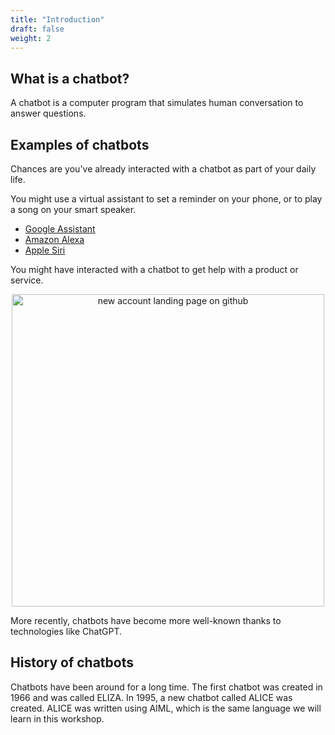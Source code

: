 ```yaml
---
title: "Introduction"
draft: false
weight: 2
---
```


## What is a chatbot?
A chatbot is a computer program that simulates human conversation to answer questions. 

## Examples of chatbots
Chances are you've already interacted with a chatbot as part of your daily life. 

You might use a virtual assistant to set a reminder on your phone, or to play a song on your smart speaker.
- [Google Assistant](https://assistant.google.com/)
- [Amazon Alexa](https://developer.amazon.com/en-US/alexa)
- [Apple Siri](https://www.apple.com/siri/)

You might have interacted with a chatbot to get help with a product or service.

<p style="text-align: center; "><img src="../img/customer_service_chatbot.png" alt="new account landing page on github" width="500"/></p>

More recently, chatbots have become more well-known thanks to technologies like ChatGPT.

## History of chatbots
Chatbots have been around for a long time. The first chatbot was created in 1966 and was called ELIZA. In 1995, a new chatbot called ALICE was created. ALICE was written using AIML, which is the same language we will learn in this workshop.